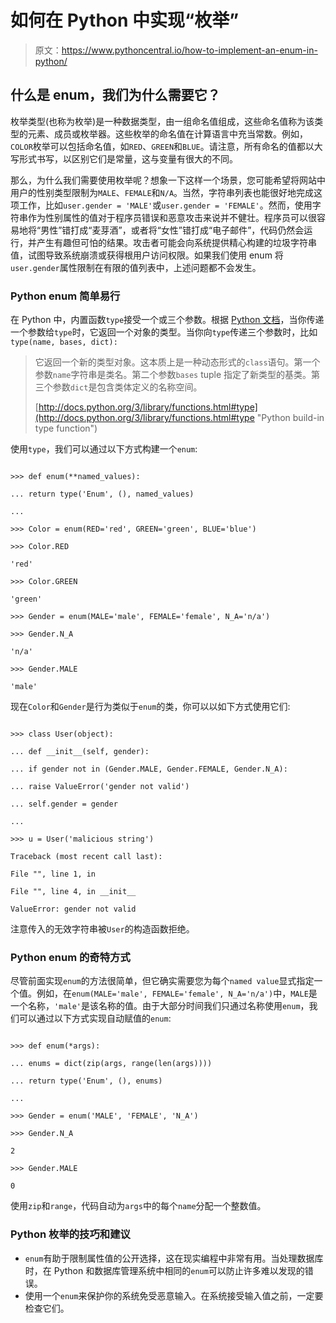 # 如何在 Python 中实现“枚举”

> 原文：<https://www.pythoncentral.io/how-to-implement-an-enum-in-python/>

## 什么是 enum，我们为什么需要它？

枚举类型(也称为枚举)是一种数据类型，由一组命名值组成，这些命名值称为该类型的元素、成员或枚举器。这些枚举的命名值在计算语言中充当常数。例如，`COLOR`枚举可以包括命名值，如`RED`、`GREEN`和`BLUE`。请注意，所有命名的值都以大写形式书写，以区别它们是常量，这与变量有很大的不同。

那么，为什么我们需要使用枚举呢？想象一下这样一个场景，您可能希望将网站中用户的性别类型限制为`MALE`、`FEMALE`和`N/A`。当然，字符串列表也能很好地完成这项工作，比如`user.gender = 'MALE'`或`user.gender = 'FEMALE'`。然而，使用字符串作为性别属性的值对于程序员错误和恶意攻击来说并不健壮。程序员可以很容易地将“男性”错打成“麦芽酒”，或者将“女性”错打成“电子邮件”，代码仍然会运行，并产生有趣但可怕的结果。攻击者可能会向系统提供精心构建的垃圾字符串值，试图导致系统崩溃或获得根用户访问权限。如果我们使用 enum 将`user.gender`属性限制在有限的值列表中，上述问题都不会发生。

### **Python enum 简单易行**

在 Python 中，内置函数`type`接受一个或三个参数。根据 [Python 文档](http://docs.python.org/3/library/functions.html#type "Python type built-in function")，当你传递一个参数给`type`时，它返回一个对象的类型。当你向`type`传递三个参数时，比如`type(name, bases, dict):`

> 它返回一个新的类型对象。这本质上是一种动态形式的`class`语句。第一个参数`name`字符串是类名。第二个参数`bases` tuple 指定了新类型的基类。第三个参数`dict`是包含类体定义的名称空间。
> 
> [http://docs.python.org/3/library/functions.html#type](http://docs.python.org/3/library/functions.html#type "Python build-in type function")

使用`type`，我们可以通过以下方式构建一个`enum`:

```

>>> def enum(**named_values):

... return type('Enum', (), named_values)

...

>>> Color = enum(RED='red', GREEN='green', BLUE='blue')

>>> Color.RED

'red'

>>> Color.GREEN

'green'

>>> Gender = enum(MALE='male', FEMALE='female', N_A='n/a')

>>> Gender.N_A

'n/a'

>>> Gender.MALE

'male'

```

现在`Color`和`Gender`是行为类似于`enum`的类，你可以以如下方式使用它们:

```

>>> class User(object):

... def __init__(self, gender):

... if gender not in (Gender.MALE, Gender.FEMALE, Gender.N_A):

... raise ValueError('gender not valid')

... self.gender = gender

...

>>> u = User('malicious string')

Traceback (most recent call last):

File "", line 1, in

File "", line 4, in __init__

ValueError: gender not valid

```

注意传入的无效字符串被`User`的构造函数拒绝。

### **Python enum 的奇特方式**

尽管前面实现`enum`的方法很简单，但它确实需要您为每个`named value`显式指定一个值。例如，在`enum(MALE='male', FEMALE='female', N_A='n/a')`中，`MALE`是一个名称，`'male'`是该名称的值。由于大部分时间我们只通过名称使用`enum`，我们可以通过以下方式实现自动赋值的`enum`:

```

>>> def enum(*args):

... enums = dict(zip(args, range(len(args))))

... return type('Enum', (), enums)

...

>>> Gender = enum('MALE', 'FEMALE', 'N_A')

>>> Gender.N_A

2

>>> Gender.MALE

0

```

使用`zip`和`range`，代码自动为`args`中的每个`name`分配一个整数值。

### **Python 枚举的技巧和建议**

*   `enum`有助于限制属性值的公开选择，这在现实编程中非常有用。当处理数据库时，在 Python 和数据库管理系统中相同的`enum`可以防止许多难以发现的错误。
*   使用一个`enum`来保护你的系统免受恶意输入。在系统接受输入值之前，一定要检查它们。